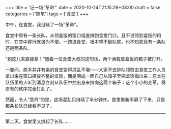 +++
title = '记一场“革命”'
date = 2020-10-24T21:15:26+08:00
draft = false
categories = ['随笔']
tags = ['食堂']
+++

中午，在食堂，我目睹了一场“革命”。

<!--more-->

食堂中原有一条长队，从领盒饭的窗口径直排到食堂门口。且不说领到盒饭的用时，在其中穿行就极为不便。一跨进食堂，根本望不到队尾，也不知究竟有一条队还是两条队。

“到这儿来直接拿！”随着一位食堂大叔的这句话，两个满载着盒饭的箱子被打开。

一霎间，原本井井有条的食堂变得混乱不堪——大家不去排队领取由食堂工作人员拿出来在窗口摆放齐整的盒饭，而是围成一团自己从箱子里把盒饭掏出来；原本在队伍里的人听到消息立刻从队伍中抽出身来挤向这两个箱子：这个小小的变革，将原有的秩序完全打乱了。

然而，令人“意外”的是，这场混乱只持续了半分钟许。食堂重新平静了下来，只是那条长队已经看不见了。

---

第二天，食堂里又排起了长队……

